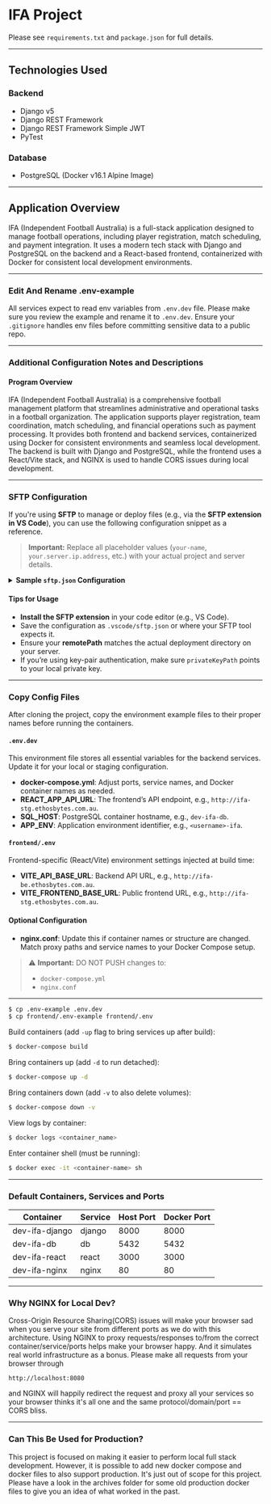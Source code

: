 # IFA Project

Please see `requirements.txt` and `package.json` for full details.

---

## Technologies Used

### Backend

- Django v5
- Django REST Framework
- Django REST Framework Simple JWT
- PyTest

### Database

- PostgreSQL (Docker v16.1 Alpine Image)

---

## Application Overview

IFA (Independent Football Australia) is a full-stack application designed to manage football operations, including player registration, match scheduling, and payment integration. It uses a modern tech stack with Django and PostgreSQL on the backend and a React-based frontend, containerized with Docker for consistent local development environments.

---

### Edit And Rename .env-example

All services expect to read env variables from `.env.dev` file. Please make sure you review the example and rename it to `.env.dev`. Ensure your `.gitignore` handles env files before committing sensitive data to a public repo.

---

### Additional Configuration Notes and Descriptions

#### Program Overview

IFA (Independent Football Australia) is a comprehensive football management platform that streamlines administrative and operational tasks in a football organization. The application supports player registration, team coordination, match scheduling, and financial operations such as payment processing. It provides both frontend and backend services, containerized using Docker for consistent environments and seamless local development. The backend is built with Django and PostgreSQL, while the frontend uses a React/Vite stack, and NGINX is used to handle CORS issues during local development.

---

### SFTP Configuration

If you're using **SFTP** to manage or deploy files (e.g., via the **SFTP extension in VS Code**), you can use the following configuration snippet as a reference.

> **Important:**
> Replace all placeholder values (`your-name`, `your.server.ip.address`, etc.) with your actual project and server details.

<details>
<summary><strong>Sample <code>sftp.json</code> Configuration</strong></summary>

```json
{
  "name": "ifa-sftp",
  "host": "your.server.ip.address",
  "protocol": "sftp",
  "port": 22,
  "username": "your-username",
  "remotePath": "/home/your-username/IFA-Project/ifa-web",
  "uploadOnSave": true,
  "useTempFile": false,
  "openSsh": false,
  "privateKeyPath": "C:\\Path\\To\\Your\\PrivateKey"
}
```

</details>

#### Tips for Usage

- **Install the SFTP extension** in your code editor (e.g., VS Code).
- Save the configuration as `.vscode/sftp.json` or where your SFTP tool expects it.
- Ensure your **remotePath** matches the actual deployment directory on your server.
- If you’re using key-pair authentication, make sure `privateKeyPath` points to your local private key.

---

### Copy Config Files

After cloning the project, copy the environment example files to their proper names before running the containers.

#### `.env.dev`

This environment file stores all essential variables for the backend services. Update it for your local or staging configuration.

- **docker-compose.yml**: Adjust ports, service names, and Docker container names as needed.
- **REACT_APP_API_URL**: The frontend’s API endpoint, e.g., `http://ifa-stg.ethosbytes.com.au`.
- **SQL_HOST**: PostgreSQL container hostname, e.g., `dev-ifa-db`.
- **APP_ENV**: Application environment identifier, e.g., `<username>-ifa`.

#### `frontend/.env`

Frontend-specific (React/Vite) environment settings injected at build time:

- **VITE_API_BASE_URL**: Backend API URL, e.g., `http://ifa-be.ethosbytes.com.au`.
- **VITE_FRONTEND_BASE_URL**: Public frontend URL, e.g., `http://ifa-stg.ethosbytes.com.au`.

#### Optional Configuration

- **nginx.conf**: Update this if container names or structure are changed. Match proxy paths and service names to your Docker Compose setup.

> ⚠️ **Important:**
> DO NOT PUSH changes to:
>
> - `docker-compose.yml`
> - `nginx.conf`

---

```sh
$ cp .env-example .env.dev
$ cp frontend/.env-example frontend/.env
```

Build containers (add `-up` flag to bring services up after build):

```sh
$ docker-compose build
```

Bring containers up (add `-d` to run detached):

```sh
$ docker-compose up -d
```

Bring containers down (add `-v` to also delete volumes):

```sh
$ docker-compose down -v
```

View logs by container:

```sh
$ docker logs <container_name>
```

Enter container shell (must be running):

```sh
$ docker exec -it <container-name> sh
```

---

### Default Containers, Services and Ports

| Container      | Service | Host Port | Docker Port |
| -------------- | ------- | --------- | ----------- |
| dev-ifa-django | django  | 8000      | 8000        |
| dev-ifa-db     | db      | 5432      | 5432        |
| dev-ifa-react  | react   | 3000      | 3000        |
| dev-ifa-nginx  | nginx   | 80        | 80          |

---

### Why NGINX for Local Dev?

Cross-Origin Resource Sharing(CORS) issues will make your browser sad when you serve your site from different ports as we do with this architecture. Using NGINX to proxy requests/responses to/from the correct container/service/ports helps make your browser happy. And it simulates real world infrastructure as a bonus. Please make all requests from your browser through

```
http://localhost:8080
```

and NGINX will happily redirect the request and proxy all your services so your browser thinks it's all one and the same protocol/domain/port == CORS bliss.

---

### Can This Be Used for Production?

This project is focused on making it easier to perform local full stack development. However, it is possible to add new docker compose and docker files to also support production. It's just out of scope for this project. Please have a look in the archives folder for some old production docker files to give you an idea of what worked in the past.
